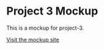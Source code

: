 # Project 3 Mockup

This is a mockup for project-3.

[Visit the mockup site](https://koozy0.github.io/project-3-mockup/)
